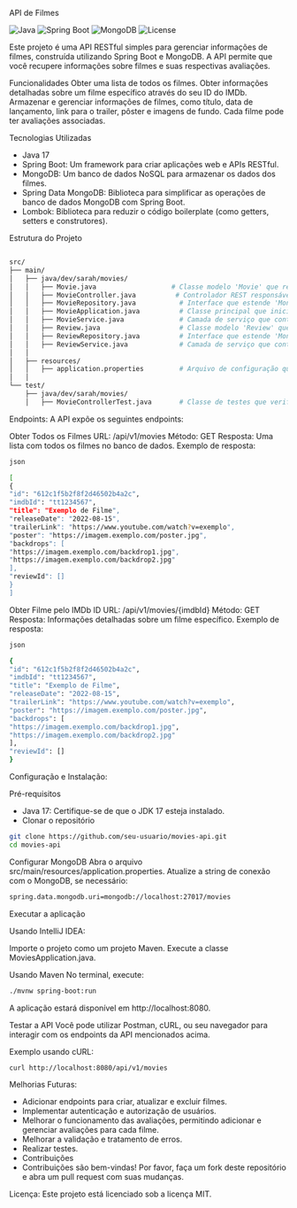 API de Filmes

![Java](https://img.shields.io/badge/Java-17-blue)
![Spring Boot](https://img.shields.io/badge/Spring%20Boot-2.7.0-brightgreen)
![MongoDB](https://img.shields.io/badge/MongoDB-NoSQL-green)
![License](https://img.shields.io/badge/license-MIT-blue.svg)

Este projeto é uma API RESTful simples para gerenciar informações de filmes, construída utilizando Spring Boot e MongoDB. A API permite que você recupere informações sobre filmes e suas respectivas avaliações.

Funcionalidades
Obter uma lista de todos os filmes.
Obter informações detalhadas sobre um filme específico através do seu ID do IMDb.
Armazenar e gerenciar informações de filmes, como título, data de lançamento, link para o trailer, pôster e imagens de fundo.
Cada filme pode ter avaliações associadas.


Tecnologias Utilizadas
- Java 17
- Spring Boot: Um framework para criar aplicações web e APIs RESTful.
- MongoDB: Um banco de dados NoSQL para armazenar os dados dos filmes.
- Spring Data MongoDB: Biblioteca para simplificar as operações de banco de dados MongoDB com Spring Boot.
- Lombok: Biblioteca para reduzir o código boilerplate (como getters, setters e construtores).

Estrutura do Projeto
```bash

src/
├── main/
│   ├── java/dev/sarah/movies/
│   │   ├── Movie.java                   # Classe modelo 'Movie' que representa os documentos da coleção 'movies' no MongoDB. Contém atributos como 'id', 'imdbId', 'título', 'data de lançamento', 'link do trailer', 'pôster' e 'backdrops'.
│   │   ├── MovieController.java          # Controlador REST responsável por manipular as requisições da API relacionadas a filmes. Define os endpoints para obter todos os filmes e um filme específico pelo 'IMDb ID'.
│   │   ├── MovieRepository.java           # Interface que estende 'MongoRepository', permitindo operações de persistência na coleção 'movies'. Facilita a execução de consultas e operações CRUD no banco de dados.
│   │   ├── MovieApplication.java          # Classe principal que inicia a aplicação Spring Boot. Contém o método 'main' que executa a aplicação.
│   │   ├── MovieService.java              # Camada de serviço que contém a lógica de negócios relacionada a filmes. Interage com 'MovieRepository' para acessar e manipular dados dos filmes.
│   │   ├── Review.java                    # Classe modelo 'Review' que representa as avaliações associadas a cada filme. Contém atributos como 'id', 'conteúdo da avaliação' e referência ao filme correspondente.
│   │   ├── ReviewRepository.java          # Interface que estende 'MongoRepository', permitindo operações de persistência na coleção 'reviews'. Facilita a execução de consultas e operações CRUD no banco de dados para avaliações.
│   │   ├── ReviewService.java             # Camada de serviço que contém a lógica de negócios relacionada a avaliações. Interage com 'ReviewRepository' para acessar e manipular dados das avaliações.
│   │ 
│   ├── resources/
│   │   ├── application.properties         # Arquivo de configuração que contém as propriedades necessárias para a conexão com o MongoDB, incluindo URI, nome do banco de dados, e outras configurações relacionadas.
│   │ 
└── test/
    ├── java/dev/sarah/movies/
    │   ├── MovieControllerTest.java       # Classe de testes que verifica a funcionalidade dos endpoints da API de filmes, garantindo que as respostas sejam corretas e que os dados sejam manipulados conforme esperado.

```

Endpoints:
A API expõe os seguintes endpoints:

Obter Todos os Filmes
URL: /api/v1/movies
Método: GET
Resposta: Uma lista com todos os filmes no banco de dados.
Exemplo de resposta:

```bash
json

[
{
"id": "612c1f5b2f8f2d46502b4a2c",
"imdbId": "tt1234567",
"title": "Exemplo de Filme",
"releaseDate": "2022-08-15",
"trailerLink": "https://www.youtube.com/watch?v=exemplo",
"poster": "https://imagem.exemplo.com/poster.jpg",
"backdrops": [
"https://imagem.exemplo.com/backdrop1.jpg",
"https://imagem.exemplo.com/backdrop2.jpg"
],
"reviewId": []
}
]
```
Obter Filme pelo IMDb ID
URL: /api/v1/movies/{imdbId}
Método: GET
Resposta: Informações detalhadas sobre um filme específico.
Exemplo de resposta:

``` bash
json

{
"id": "612c1f5b2f8f2d46502b4a2c",
"imdbId": "tt1234567",
"title": "Exemplo de Filme",
"releaseDate": "2022-08-15",
"trailerLink": "https://www.youtube.com/watch?v=exemplo",
"poster": "https://imagem.exemplo.com/poster.jpg",
"backdrops": [
"https://imagem.exemplo.com/backdrop1.jpg",
"https://imagem.exemplo.com/backdrop2.jpg"
],
"reviewId": []
}
```
Configuração e Instalação:

Pré-requisitos
- Java 17: Certifique-se de que o JDK 17 esteja instalado.
- Clonar o repositório


```bash
git clone https://github.com/seu-usuario/movies-api.git
cd movies-api
```
Configurar MongoDB
Abra o arquivo src/main/resources/application.properties.
Atualize a string de conexão com o MongoDB, se necessário:

```bash
spring.data.mongodb.uri=mongodb://localhost:27017/movies
```
Executar a aplicação

Usando IntelliJ IDEA:

Importe o projeto como um projeto Maven.
Execute a classe MoviesApplication.java.

Usando Maven
No terminal, execute:

```bash
./mvnw spring-boot:run
```

A aplicação estará disponível em http://localhost:8080.

Testar a API
Você pode utilizar Postman, cURL, ou seu navegador para interagir com os endpoints da API mencionados acima.

Exemplo usando cURL:

```bash
curl http://localhost:8080/api/v1/movies
```

Melhorias Futuras:
- Adicionar endpoints para criar, atualizar e excluir filmes.
- Implementar autenticação e autorização de usuários.
- Melhorar o funcionamento das avaliações, permitindo adicionar e gerenciar avaliações para cada filme.
- Melhorar a validação e tratamento de erros.
- Realizar testes.
- Contribuições
- Contribuições são bem-vindas! Por favor, faça um fork deste repositório e abra um pull request com suas mudanças.

Licença:
Este projeto está licenciado sob a licença MIT.
